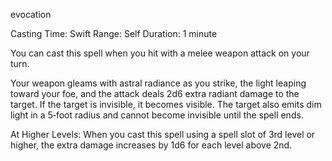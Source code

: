 evocation

Casting Time: Swift
Range: Self
Duration: 1 minute

You can cast this spell when you hit with a melee weapon attack on your turn.

Your weapon gleams with astral radiance as you strike, the light leaping toward your foe, and the attack deals 2d6 extra radiant damage to the target. If the target is invisible, it becomes visible. The target also emits dim light in a 5‐foot radius and cannot become invisible until the spell ends.

At Higher Levels: When you cast this spell using a spell slot of 3rd level or higher, the extra damage increases by 1d6 for each level above 2nd.
